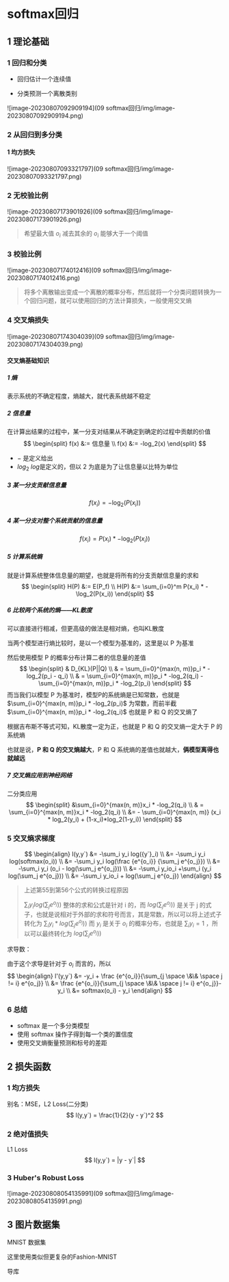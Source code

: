 # softmax回归

## 1 理论基础

### 1 回归和分类

+   回归估计一个连续值

+   分类预测一个离散类别

![image-20230807092909194](09 softmax回归/img/image-20230807092909194.png)

### 2 从回归到多分类

#### 1 均方损失

![image-20230807093321797](09 softmax回归/img/image-20230807093321797.png)

### 2 无校验比例

![image-20230807173901926](09 softmax回归/img/image-20230807173901926.png)

>   希望最大值 $o_i$ 减去其余的 $o_i$ 能够大于一个阈值

### 3 校验比例

![image-20230807174012416](09 softmax回归/img/image-20230807174012416.png)

>   将多个离散输出变成一个离散的概率分布，然后就将一个分类问题转换为一个回归问题，就可以使用回归的方法计算损失，一般使用交叉熵

### 4 交叉熵损失

![image-20230807174304039](09 softmax回归/img/image-20230807174304039.png)

#### 交叉熵基础知识

##### 1 熵

表示系统的不确定程度，熵越大，就代表系统越不稳定

##### 2 信息量

在计算出结果的过程中，某一分支对结果从不确定到确定的过程中贡献的价值
$$
\begin{split}
f(x) &:= 信息量 \\
f(x) &:= -log_2(x)
\end{split}
$$

+   $-$ 是定义给出
+   $log_2$ $log$是定义的，但以 2 为底是为了让信息量以比特为单位

##### 3 某一分支贡献信息量

$$
f(x_i) = -\log_2(P(x_i))
$$

##### 4 某一分支对整个系统贡献的信息量

$$
f(x_i) = P(x_i) * -\log_2(P(x_i))
$$

##### 5 计算系统熵

就是计算系统整体信息量的期望，也就是将所有的分支贡献信息量的求和
$$
\begin{split}
H(P) &:= E(P_f) \\
H(P) &:= \sum_{i=0}^m P(x_i) * -\log_2(P(x_i))
\end{split}
$$

##### 6 比较两个系统的熵——KL散度

可以直接进行相减，但更高级的做法是相对熵，也叫KL散度

当两个模型进行熵比较时，是以一个模型为基准的，这里是以 P 为基准

然后使用模型 P 的概率分布计算二者的信息量的差值
$$
\begin{split}
& D_{KL}(P||Q) \\
& = \sum_{i=0}^{max(n, m)}p_i * -log_2(p_i - q_i) \\
& = \sum_{i=0}^{max(n, m)}p_i * -log_2(q_i) - \sum_{i=0}^{max(n, m)}p_i * -log_2(p_i)
\end{split}
$$
而当我们以模型 P 为基准时，模型P的系统熵是已知常数，也就是$\sum_{i=0}^{max(n, m)}p_i * -log_2(p_i)$ 为常数，而前半截 $\sum_{i=0}^{max(n, m)}p_i * -log_2(q_i)$ 也就是 P 和 Q 的交叉熵了

根据吉布斯不等式可知，KL散度一定为正，也就是 P 和 Q 的交叉熵一定大于 P 的系统熵

也就是说，**P 和 Q 的交叉熵越大**，P 和 Q 系统熵的差值也就越大，**俩模型离得也就越远**

##### 7 交叉熵应用到神经网络

二分类应用
$$
\begin{split}
&\sum_{i=0}^{max(n, m)}x_i * -log_2(q_i) \\ 
& = \sum_{i=0}^{max(n, m)}x_i * -log_2(q_i) \\
&= - \sum_{i=0}^{max(n, m)} (x_i * log_2(y_i) + (1-x_i)*log_2(1-y_i))
\end{split}
$$

### 5 交叉熵求梯度

$$
\begin{align}
l(y,y`) &= -\sum_i y_i log({y`}_i) \\
&= -\sum_i y_i log(softmax(o_i)) \\
&= -\sum_i y_i log(\frac {e^{o_i}} {\sum_j e^{o_j}}) \\
&= -\sum_i y_i (o_i - log(\sum_j e^{o_j}))  \\
&= -\sum_i y_io_i +\sum_i (y_i log(\sum_j e^{o_j}))  \\
&= -\sum_i y_io_i + log(\sum_j e^{o_j})
\end{align}
$$

>   上述第55到第56个公式的转换过程原因
>
>   $\sum_i y_i log(\sum_j e^{o_j}))$ 整体的求和公式是针对 i 的，而 $log(\sum_j e^{o_j}))$ 是关于 j 的式子，也就是说相对于外部的求和符号而言，其是常数，所以可以将上述式子转化为 $\sum_i y_i  * log(\sum_j e^{o_j}))$ 而 $y_i$ 是关于 $o_i$ 的概率分布，也就是 $\sum_i y_i = 1$ ，所以可以最终转化为 $log(\sum_j e^{o_j}))$

求导数：

由于这个求导是针对于 $o_i$ 而言的，所以
$$
\begin{align}
l'(y,y`) &= -y_i + \frac {e^{o_i}}{\sum_{j \space \&\& \space j != i} e^{o_j}} \\
&= \frac {e^{o_i}}{\sum_{j \space \&\& \space j != i} e^{o_j}}-y_i \\
&= softmax(o_i) - y_i
\end{align}
$$

### 6 总结

+   softmax 是一个多分类模型
+   使用 softmax 操作子得到每一个类的置信度
+   使用交叉熵衡量预测和标号的差距

## 2 损失函数

### 1 均方损失 

别名：MSE，L2 Loss(二分类)
$$
l(y,y`) = \frac{1}{2}(y - y`)^2
$$


### 2 绝对值损失

L1 Loss
$$
l(y,y`) = |y - y`|
$$

### 3 Huber's Robust Loss

![image-20230808054135991](09 softmax回归/img/image-20230808054135991.png)

## 3 图片数据集

MNIST 数据集

这里使用类似但更复杂的Fashion-MNIST

导库

```python
```

